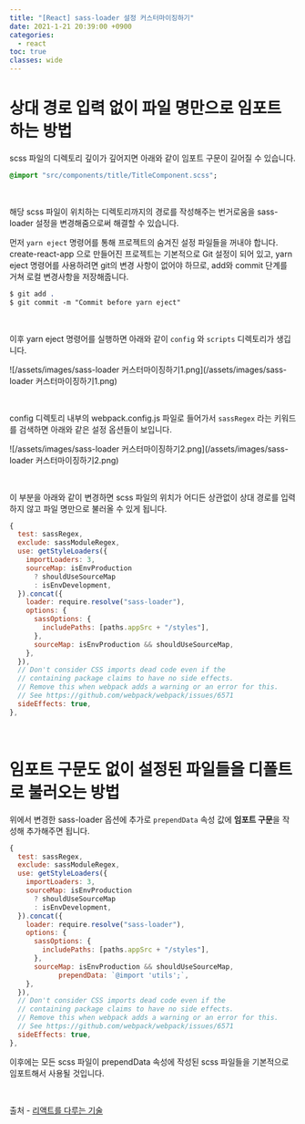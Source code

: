 ```yaml
---
title: "[React] sass-loader 설정 커스터마이징하기"
date: 2021-1-21 20:39:00 +0900
categories:
  - react
toc: true
classes: wide
---
```


# 상대 경로 입력 없이 파일 명만으로 임포트 하는 방법

scss 파일의 디렉토리 깊이가 깊어지면 아래와 같이 임포트 구문이 길어질 수 있습니다.

```sass
@import "src/components/title/TitleComponent.scss";
```

<br>

해당 scss 파일이 위치하는 디렉토리까지의 경로를 작성해주는 번거로움을 sass-loader 설정을 변경해줌으로써 해결할 수 있습니다.

먼저 `yarn eject` 명령어를 통해 프로젝트의 숨겨진 설정 파일들을 꺼내야 합니다. create-react-app 으로 만들어진 프로젝트는 기본적으로 Git 설정이 되어 있고, yarn eject 명령어를 사용하려면 git의 변경 사항이 없어야 하므로, add와 commit 단계를 거쳐 로컬 변경사항을 저장해줍니다.

```sass
$ git add .
$ git commit -m "Commit before yarn eject"
```

<br>

이후 yarn eject 명령어를 실행하면 아래와 같이 `config` 와 `scripts` 디렉토리가 생깁니다.

![/assets/images/sass-loader 커스터마이징하기1.png](/assets/images/sass-loader 커스터마이징하기1.png)

<br>

config 디렉토리 내부의 webpack.config.js 파일로 들어가서 `sassRegex` 라는 키워드를 검색하면 아래와 같은 설정 옵션들이 보입니다.

![/assets/images/sass-loader 커스터마이징하기2.png](/assets/images/sass-loader 커스터마이징하기2.png)

<br>

이 부분을 아래와 같이 변경하면 scss 파일의 위치가 어디든 상관없이 상대 경로를 입력하지 않고 파일 명만으로 불러올 수 있게 됩니다.

```javascript
{
  test: sassRegex,
  exclude: sassModuleRegex,
  use: getStyleLoaders({
    importLoaders: 3,
    sourceMap: isEnvProduction
      ? shouldUseSourceMap
      : isEnvDevelopment,
  }).concat({
    loader: require.resolve("sass-loader"),
    options: {
      sassOptions: {
        includePaths: [paths.appSrc + "/styles"],
      },
      sourceMap: isEnvProduction && shouldUseSourceMap,
    },
  }),
  // Don't consider CSS imports dead code even if the
  // containing package claims to have no side effects.
  // Remove this when webpack adds a warning or an error for this.
  // See https://github.com/webpack/webpack/issues/6571
  sideEffects: true,
},
```

<br>

# 임포트 구문도 없이 설정된 파일들을 디폴트로 불러오는 방법

위에서 변경한 sass-loader 옵션에 추가로 `prependData` 속성 값에 **임포트 구문**을 작성해 추가해주면 됩니다.

```js
{
  test: sassRegex,
  exclude: sassModuleRegex,
  use: getStyleLoaders({
    importLoaders: 3,
    sourceMap: isEnvProduction
      ? shouldUseSourceMap
      : isEnvDevelopment,
  }).concat({
    loader: require.resolve("sass-loader"),
    options: {
      sassOptions: {
        includePaths: [paths.appSrc + "/styles"],
      },
      sourceMap: isEnvProduction && shouldUseSourceMap,
			prependData: `@import 'utils';`,
    },
  }),
  // Don't consider CSS imports dead code even if the
  // containing package claims to have no side effects.
  // Remove this when webpack adds a warning or an error for this.
  // See https://github.com/webpack/webpack/issues/6571
  sideEffects: true,
},
```

이후에는 모든 scss 파일이 prependData 속성에 작성된 scss 파일들을 기본적으로 임포트해서 사용될 것입니다.

<br>

출처 - [리액트를 다루는 기술](http://www.kyobobook.co.kr/product/detailViewKor.laf?ejkGb=KOR&mallGb=KOR&barcode=9791160508796&orderClick=LEa&Kc=)
